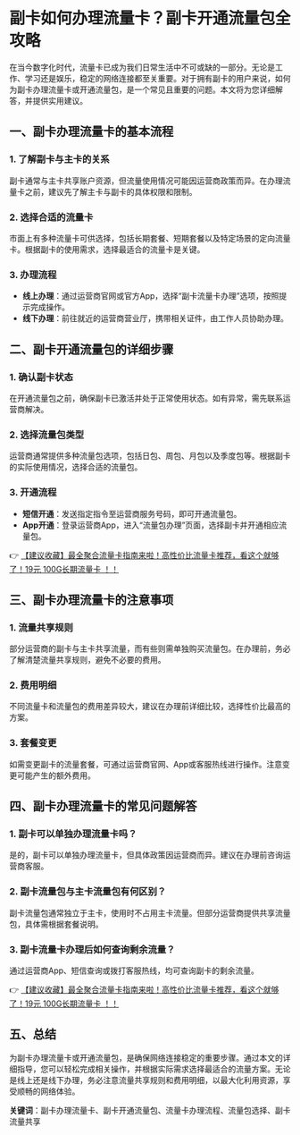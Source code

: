 # 副卡如何办理流量卡？副卡开通流量包全攻略

在当今数字化时代，流量卡已成为我们日常生活中不可或缺的一部分。无论是工作、学习还是娱乐，稳定的网络连接都至关重要。对于拥有副卡的用户来说，如何为副卡办理流量卡或开通流量包，是一个常见且重要的问题。本文将为您详细解答，并提供实用建议。

## 一、副卡办理流量卡的基本流程

### 1. 了解副卡与主卡的关系
副卡通常与主卡共享账户资源，但流量使用情况可能因运营商政策而异。在办理流量卡之前，建议先了解主卡与副卡的具体权限和限制。

### 2. 选择合适的流量卡
市面上有多种流量卡可供选择，包括长期套餐、短期套餐以及特定场景的定向流量卡。根据副卡的使用需求，选择最适合的流量卡是关键。

### 3. 办理流程
- **线上办理**：通过运营商官网或官方App，选择“副卡流量卡办理”选项，按照提示完成操作。
- **线下办理**：前往就近的运营商营业厅，携带相关证件，由工作人员协助办理。

## 二、副卡开通流量包的详细步骤

### 1. 确认副卡状态
在开通流量包之前，确保副卡已激活并处于正常使用状态。如有异常，需先联系运营商解决。

### 2. 选择流量包类型
运营商通常提供多种流量包选项，包括日包、周包、月包以及季度包等。根据副卡的实际使用情况，选择合适的流量包。

### 3. 开通流程
- **短信开通**：发送指定指令至运营商服务号码，即可开通流量包。
- **App开通**：登录运营商App，进入“流量包办理”页面，选择副卡并开通相应流量包。

👉 [【建议收藏】最全聚合流量卡指南来啦！高性价比流量卡推荐，看这个就够了！19元 100G长期流量卡 ！！](https://bit.ly/Liuliangka)

## 三、副卡办理流量卡的注意事项

### 1. 流量共享规则
部分运营商的副卡与主卡共享流量，而有些则需单独购买流量包。在办理前，务必了解清楚流量共享规则，避免不必要的费用。

### 2. 费用明细
不同流量卡和流量包的费用差异较大，建议在办理前详细比较，选择性价比最高的方案。

### 3. 套餐变更
如需变更副卡的流量套餐，可通过运营商官网、App或客服热线进行操作。注意变更可能产生的额外费用。

## 四、副卡办理流量卡的常见问题解答

### 1. 副卡可以单独办理流量卡吗？
是的，副卡可以单独办理流量卡，但具体政策因运营商而异。建议在办理前咨询运营商客服。

### 2. 副卡流量包与主卡流量包有何区别？
副卡流量包通常独立于主卡，使用时不占用主卡流量。但部分运营商提供共享流量包，具体需根据套餐说明。

### 3. 副卡流量卡办理后如何查询剩余流量？
通过运营商App、短信查询或拨打客服热线，均可查询副卡的剩余流量。

👉 [【建议收藏】最全聚合流量卡指南来啦！高性价比流量卡推荐，看这个就够了！19元 100G长期流量卡 ！！](https://bit.ly/Liuliangka)

## 五、总结

为副卡办理流量卡或开通流量包，是确保网络连接稳定的重要步骤。通过本文的详细指导，您可以轻松完成相关操作，并根据实际需求选择最适合的流量方案。无论是线上还是线下办理，务必注意流量共享规则和费用明细，以最大化利用资源，享受顺畅的网络体验。

**关键词**：副卡办理流量卡、副卡开通流量包、流量卡办理流程、流量包选择、副卡流量共享